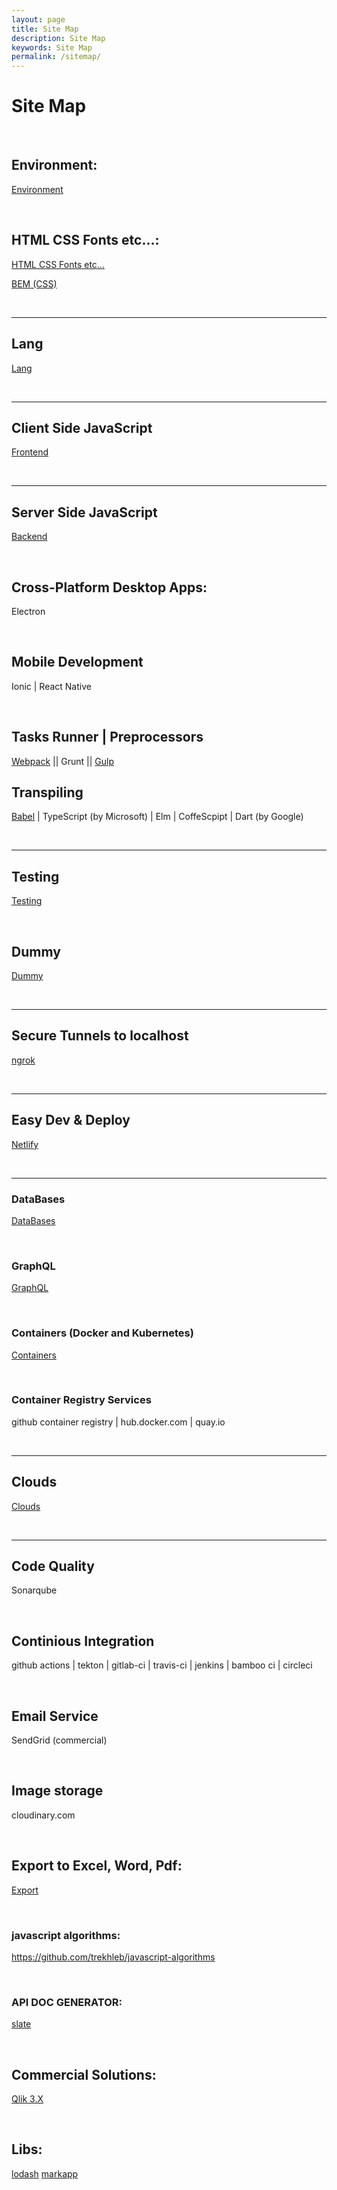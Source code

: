 ```yaml
---
layout: page
title: Site Map
description: Site Map
keywords: Site Map
permalink: /sitemap/
---
```


# Site Map

<br/>

## Environment:

<a href="/env/">Environment</a>

<br/>

## HTML CSS Fonts etc...:

<a href="/html/">HTML CSS Fonts etc...</a>

<a href="http://getbem.com/" rel="nofollow">BEM (CSS)</a>

<br/>
<hr/>

## Lang

<a href="/lang/">Lang</a>

<br/>
<hr/>

## Client Side JavaScript

<a href="/client/">Frontend</a>

<br/>
<hr/>

## Server Side JavaScript

<a href="/server/">Backend</a>

<br/>

## Cross-Platform Desktop Apps:

Electron

<br/>

## Mobile Development

Ionic | React Native

<br/>

## Tasks Runner | Preprocessors

<a href="/tasks-runner/webpack/">Webpack</a> ||
Grunt || <a href="/tasks-runner/gulp/">Gulp</a>

## Transpiling

<a href="/transpilers/babel/">Babel</a> | TypeScript (by Microsoft) | Elm | CoffeScpipt | Dart (by Google)

<br/>
<hr/>

## Testing

<a href="/testing/">Testing</a>

<br/>

## Dummy

<a href="/dummy/">Dummy</a>

<br/>
<hr/>

## Secure Tunnels to localhost

<a href="/tunnels/ngrok/">ngrok</a>

<br/>
<hr/>

## Easy Dev & Deploy

<a href="https://www.youtube.com/watch?v=FMhVXOA54x8">Netlify</a>

<br/>
<hr/>

### DataBases

<a href="/databases/">DataBases</a>

<br/>

### GraphQL

<a href="/api/graphql/">GraphQL</a>

<br/>

### Containers (Docker and Kubernetes)

<a href="/containers/">Containers</a>

<br/>

### Container Registry Services

github container registry | hub.docker.com | quay.io

<br/>
<hr/>

## Clouds

<a href="/clouds/">Clouds</a>

<br/>
<hr/>

## Code Quality

Sonarqube

<br/>

## Continious Integration

github actions | tekton | gitlab-ci | travis-ci | jenkins | bamboo ci | circleci

<br/>

## Email Service

SendGrid (commercial)

<br/>

## Image storage

cloudinary.com

<br/>

## Export to Excel, Word, Pdf:

<a href="/export/">Export</a>

<br/>

### javascript algorithms:

https://github.com/trekhleb/javascript-algorithms

<br/>

### API DOC GENERATOR:

<a href="https://github.com/lord/slate" rel="nofollow">slate</a>

<br/>

## Commercial Solutions:

<a href="/commercial/qlik/3.x/">Qlik 3.X</a>

<br/>

## Libs:

<a href="https://lodash.com/" rel="nofollow">lodash</a>
<a href="http://markapp.io/" rel="nofollow">markapp</a>
